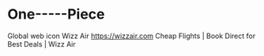 # One-----Piece
Global web icon Wizz Air https://wizzair.com Cheap Flights | Book Direct for Best Deals | Wizz Air
